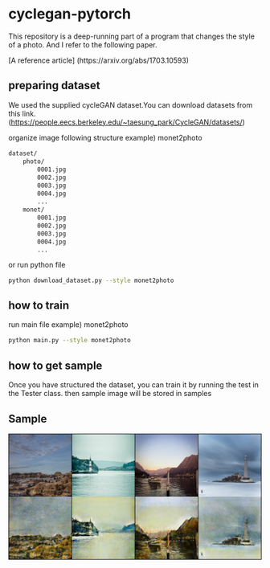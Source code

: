 # cyclegan-pytorch
This repository is a deep-running part of a program that changes the style of a photo. And I refer to the following paper.
<p>[A reference article] (https://arxiv.org/abs/1703.10593)</p>

## preparing dataset
We used the supplied cycleGAN dataset.You can download datasets from this link.(https://people.eecs.berkeley.edu/~taesung_park/CycleGAN/datasets/)  

organize image following structure
example) monet2photo
```
dataset/
    photo/
        0001.jpg
        0002.jpg
        0003.jpg
        0004.jpg
        ...
    monet/
        0001.jpg
        0002.jpg
        0003.jpg
        0004.jpg
        ...
```

or run python file
```bash
python download_dataset.py --style monet2photo
```
## how to train
run main file
example) monet2photo
```bash
python main.py --style monet2photo
```

## how to get sample
Once you have structured the dataset, you can train it by running the test in the Tester class. then sample image will be stored in samples

## Sample
![](images/sample.png)
